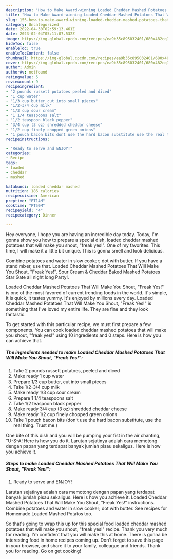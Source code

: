 ```yaml
---
description: "How to Make Award-winning Loaded Cheddar Mashed Potatoes That Will Make You Shout, &amp;#34;Freak Yes!&amp;#34;"
title: "How to Make Award-winning Loaded Cheddar Mashed Potatoes That Will Make You Shout, &amp;#34;Freak Yes!&amp;#34;"
slug: 155-how-to-make-award-winning-loaded-cheddar-mashed-potatoes-that-will-make-you-shout-and-34-freak-yes-and-34
category: Uncategorized
date: 2022-04-30T02:59:13.461Z
date: 2023-02-04T05:11:07.532Z
image: https://img-global.cpcdn.com/recipes/ea9b35c895032401/680x482cq70/loaded-cheddar-mashed-potatoes-that-will-make-you-shout-freak-yes-recipe-main-photo.jpg
hideToc: false
enableToc: true
enableTocContent: false
thumbnail: https://img-global.cpcdn.com/recipes/ea9b35c895032401/680x482cq70/loaded-cheddar-mashed-potatoes-that-will-make-you-shout-freak-yes-recipe-main-photo.jpg
cover: https://img-global.cpcdn.com/recipes/ea9b35c895032401/680x482cq70/loaded-cheddar-mashed-potatoes-that-will-make-you-shout-freak-yes-recipe-main-photo.jpg
author: Admin
authorAv: notfound
ratingvalue: 5
reviewcount: 9
recipeingredient:
- "2 pounds russett potatoes peeled and diced"
- "1 cup water"
- "1/3 cup butter cut into small pieces"
- "1/2-3/4 cup milk"
- "1/3 cup sour cream"
- "1 1/4 teaspoons salt"
- "1/2 teaspoon black pepper"
- "3/4 cup (3 oz) shredded cheddar cheese"
- "1/2 cup finely chopped green onions"
- "1 pouch bacon bits dont use the hard bacon substitute use the real thing Trust me"
recipeinstructions:

- "Ready to serve and ENJOY!"
categories:
- Recipe
tags:
- loaded
- cheddar
- mashed

katakunci: loaded cheddar mashed 
nutrition: 186 calories
recipecuisine: American
preptime: "PT14M"
cooktime: "PT50M"
recipeyield: "4"
recipecategory: Dinner

---
```



Hey everyone, I hope you are having an incredible day today. Today, I'm gonna show you how to prepare a special dish, loaded cheddar mashed potatoes that will make you shout, &#34;freak yes!&#34;. One of my favorites. This time, I will make it a little bit unique. This is gonna smell and look delicious.

Combine potatoes and water in slow cooker; dot with butter. If you have a stand mixer, use that. Loaded Cheddar Mashed Potatoes That Will Make You Shout, &#34;Freak Yes!&#34;. Sour Cream &amp; Cheddar Baked Mashed Potatoes Star Gate all night long Party!.

Loaded Cheddar Mashed Potatoes That Will Make You Shout, &#34;Freak Yes!&#34; is one of the most favored of current trending foods in the world. It's simple, it is quick, it tastes yummy. It's enjoyed by millions every day. Loaded Cheddar Mashed Potatoes That Will Make You Shout, &#34;Freak Yes!&#34; is something that I've loved my entire life. They are fine and they look fantastic.


To get started with this particular recipe, we must first prepare a few components. You can cook loaded cheddar mashed potatoes that will make you shout, &#34;freak yes!&#34; using 10 ingredients and 0 steps. Here is how you can achieve that.

<!--inarticleads1-->

##### The ingredients needed to make Loaded Cheddar Mashed Potatoes That Will Make You Shout, &#34;Freak Yes!&#34;:

1. Take 2 pounds russett potatoes, peeled and diced
1. Make ready 1 cup water
1. Prepare 1/3 cup butter, cut into small pieces
1. Take 1/2-3/4 cup milk
1. Make ready 1/3 cup sour cream
1. Prepare 1 1/4 teaspoons salt
1. Take 1/2 teaspoon black pepper
1. Make ready 3/4 cup (3 oz) shredded cheddar cheese
1. Make ready 1/2 cup finely chopped green onions
1. Take 1 pouch bacon bits (don&#39;t use the hard bacon substitute, use the real thing. Trust me.)


One bite of this dish and you will be pumping your fist in the air chanting, &#34;U-S-A! Here is how you do it. Larutan sejatinya adalah cara memotong dengan papan yang terdapat banyak jumlah pisau sekaligus. Here is how you achieve it. 

<!--inarticleads2-->

##### Steps to make Loaded Cheddar Mashed Potatoes That Will Make You Shout, &#34;Freak Yes!&#34;:


1. Ready to serve and ENJOY!

Larutan sejatinya adalah cara memotong dengan papan yang terdapat banyak jumlah pisau sekaligus. Here is how you achieve it. Loaded Cheddar Mashed Potatoes That Will Make You Shout, &#34;Freak Yes!&#34; instructions. Combine potatoes and water in slow cooker; dot with butter. See recipes for Homemade Loaded Mashed Potatos too. 

So that's going to wrap this up for this special food loaded cheddar mashed potatoes that will make you shout, &#34;freak yes!&#34; recipe. Thank you very much for reading. I'm confident that you will make this at home. There is gonna be interesting food in home recipes coming up. Don't forget to save this page in your browser, and share it to your family, colleague and friends. Thank you for reading. Go on get cooking!
